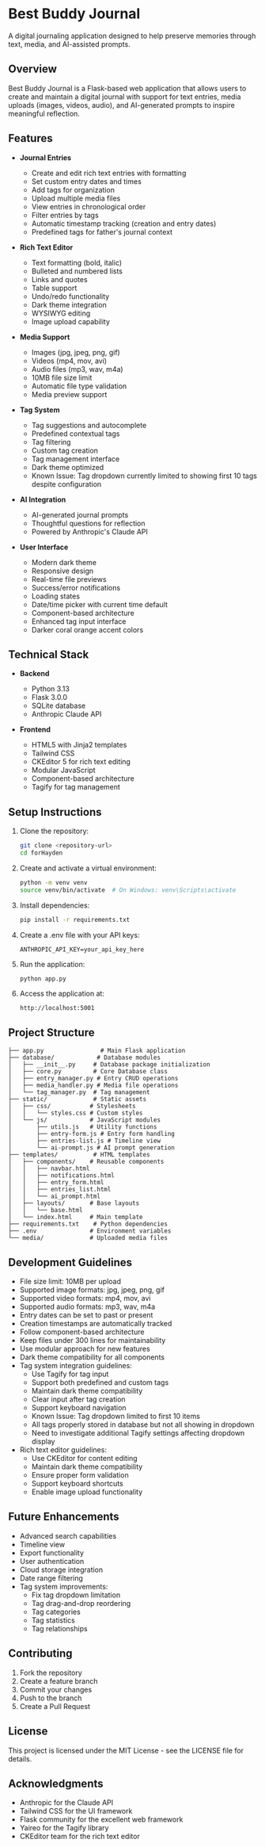 # Best Buddy Journal

A digital journaling application designed to help preserve memories through text, media, and AI-assisted prompts.

## Overview

Best Buddy Journal is a Flask-based web application that allows users to create and maintain a digital journal with support for text entries, media uploads (images, videos, audio), and AI-generated prompts to inspire meaningful reflection.

## Features

- **Journal Entries**
  - Create and edit rich text entries with formatting
  - Set custom entry dates and times
  - Add tags for organization
  - Upload multiple media files
  - View entries in chronological order
  - Filter entries by tags
  - Automatic timestamp tracking (creation and entry dates)
  - Predefined tags for father's journal context

- **Rich Text Editor**
  - Text formatting (bold, italic)
  - Bulleted and numbered lists
  - Links and quotes
  - Table support
  - Undo/redo functionality
  - Dark theme integration
  - WYSIWYG editing
  - Image upload capability

- **Media Support**
  - Images (jpg, jpeg, png, gif)
  - Videos (mp4, mov, avi)
  - Audio files (mp3, wav, m4a)
  - 10MB file size limit
  - Automatic file type validation
  - Media preview support

- **Tag System**
  - Tag suggestions and autocomplete
  - Predefined contextual tags
  - Tag filtering
  - Custom tag creation
  - Tag management interface
  - Dark theme optimized
  - Known Issue: Tag dropdown currently limited to showing first 10 tags despite configuration

- **AI Integration**
  - AI-generated journal prompts
  - Thoughtful questions for reflection
  - Powered by Anthropic's Claude API

- **User Interface**
  - Modern dark theme
  - Responsive design
  - Real-time file previews
  - Success/error notifications
  - Loading states
  - Date/time picker with current time default
  - Component-based architecture
  - Enhanced tag input interface
  - Darker coral orange accent colors

## Technical Stack

- **Backend**
  - Python 3.13
  - Flask 3.0.0
  - SQLite database
  - Anthropic Claude API

- **Frontend**
  - HTML5 with Jinja2 templates
  - Tailwind CSS
  - CKEditor 5 for rich text editing
  - Modular JavaScript
  - Component-based architecture
  - Tagify for tag management

## Setup Instructions

1. Clone the repository:
   ```bash
   git clone <repository-url>
   cd forHayden
   ```

2. Create and activate a virtual environment:
   ```bash
   python -m venv venv
   source venv/bin/activate  # On Windows: venv\Scripts\activate
   ```

3. Install dependencies:
   ```bash
   pip install -r requirements.txt
   ```

4. Create a .env file with your API keys:
   ```
   ANTHROPIC_API_KEY=your_api_key_here
   ```

5. Run the application:
   ```bash
   python app.py
   ```

6. Access the application at:
   ```
   http://localhost:5001
   ```

## Project Structure

```
├── app.py                # Main Flask application
├── database/            # Database modules
│   ├── __init__.py     # Database package initialization
│   ├── core.py         # Core Database class
│   ├── entry_manager.py # Entry CRUD operations
│   ├── media_handler.py # Media file operations
│   └── tag_manager.py  # Tag management
├── static/             # Static assets
│   ├── css/           # Stylesheets
│   │   └── styles.css # Custom styles
│   └── js/            # JavaScript modules
│       ├── utils.js   # Utility functions
│       ├── entry-form.js # Entry form handling
│       ├── entries-list.js # Timeline view
│       └── ai-prompt.js # AI prompt generation
├── templates/          # HTML templates
│   ├── components/    # Reusable components
│   │   ├── navbar.html
│   │   ├── notifications.html
│   │   ├── entry_form.html
│   │   ├── entries_list.html
│   │   └── ai_prompt.html
│   ├── layouts/       # Base layouts
│   │   └── base.html
│   └── index.html     # Main template
├── requirements.txt    # Python dependencies
├── .env               # Environment variables
└── media/             # Uploaded media files
```

## Development Guidelines

- File size limit: 10MB per upload
- Supported image formats: jpg, jpeg, png, gif
- Supported video formats: mp4, mov, avi
- Supported audio formats: mp3, wav, m4a
- Entry dates can be set to past or present
- Creation timestamps are automatically tracked
- Follow component-based architecture
- Keep files under 300 lines for maintainability
- Use modular approach for new features
- Dark theme compatibility for all components
- Tag system integration guidelines:
  - Use Tagify for tag input
  - Support both predefined and custom tags
  - Maintain dark theme compatibility
  - Clear input after tag creation
  - Support keyboard navigation
  - Known Issue: Tag dropdown limited to first 10 items
  - All tags properly stored in database but not all showing in dropdown
  - Need to investigate additional Tagify settings affecting dropdown display
- Rich text editor guidelines:
  - Use CKEditor for content editing
  - Maintain dark theme compatibility
  - Ensure proper form validation
  - Support keyboard shortcuts
  - Enable image upload functionality

## Future Enhancements

- Advanced search capabilities
- Timeline view
- Export functionality
- User authentication
- Cloud storage integration
- Date range filtering
- Tag system improvements:
  - Fix tag dropdown limitation
  - Tag drag-and-drop reordering
  - Tag categories
  - Tag statistics
  - Tag relationships

## Contributing

1. Fork the repository
2. Create a feature branch
3. Commit your changes
4. Push to the branch
5. Create a Pull Request

## License

This project is licensed under the MIT License - see the LICENSE file for details.

## Acknowledgments

- Anthropic for the Claude API
- Tailwind CSS for the UI framework
- Flask community for the excellent web framework
- Yaireo for the Tagify library
- CKEditor team for the rich text editor
